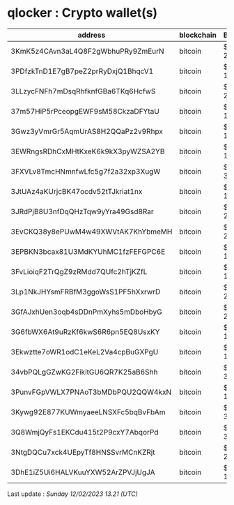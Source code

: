# qlocker : Crypto wallet(s)

| address | blockchain | Balance |
|---|---|---|
| 3KmK5z4CAvn3aL4Q8F2gWbhuPRy9ZmEurN | bitcoin | $ 26961 |
| 3PDfzkTnD1E7gB7peZ2prRyDxjQ1BhqcV1 | bitcoin | $ 18044 |
| 3LLzycFNFh7mDsqRhfknfGBa6TKq6HcfwS | bitcoin | $ 22483 |
| 37m57HiP5rPceopgEWF9sM58CkzaDFYtaU | bitcoin | $ 15201 |
| 3Gwz3yVmrGr5AqmUrAS8H2QQaPz2v9Rhpx | bitcoin | $ 14375 |
| 3EWRngsRDhCxMHtKxeK6k9kX3pyWZSA2YB | bitcoin | $ 14975 |
| 3FXVLv8TmcHNmnfwLfc5g7f2a32xp3XugW | bitcoin | $ 31358 |
| 3JtUAz4aKUrjcBK47ocdv52tTJkriat1nx | bitcoin | $ 13834 |
| 3JRdPjB8U3nfDqQHzTqw9yYra49Gsd8Rar | bitcoin | $ 29892 |
| 3EvCKQ38y8ePUwM4w49XWVtAK7KhYbmeMH | bitcoin | $ 24193 |
| 3EPBKN3bcax81U3MdKYUhMC1fzFEFGPC6E | bitcoin | $ 14800 |
| 3FvLioiqF2TrQgZ9zRMdd7QUfc2hTjKZfL | bitcoin | $ 10508 |
| 3Lp1NkJHYsmFRBfM3ggoWsS1PF5hXxrwrD | bitcoin | $ 26524 |
| 3GfAJxhUen3oqb4sDDnPmXyhs5mDboHbyG | bitcoin | $ 29760 |
| 3G6fbWX6At9uRzKf6kwS6R6pn5EQ8UsxKY | bitcoin | $ 16603 |
| 3Ekwztte7oWR1odC1eKeL2Va4cpBuGXPgU | bitcoin | $ 15266 |
| 34vbPQLgGZwKG2FikitGU6QR7K25aB6Shh | bitcoin | $ 38439 |
| 3PunvFGpVWLX7PNAoT3bMDbPQU2QQW4kxN | bitcoin | $ 13613 |
| 3Kywg92E877KUWmyaeeLNSXFc5bqBvFbAm | bitcoin | $ 32651 |
| 3Q8WmjQyFs1EKCdu415t2P9cxY7AbqorPd | bitcoin | $ 30743 |
| 3NtgDQCu7xck4UEpyTf8HNSSvrMCnKZRjt | bitcoin | $ 21144 |
| 3DhE1iZ5Ui6HALVKuuYXW52ArZPVJjUgJA | bitcoin | $ 16835 |

Last update : _Sunday 12/02/2023 13.21 (UTC)_


